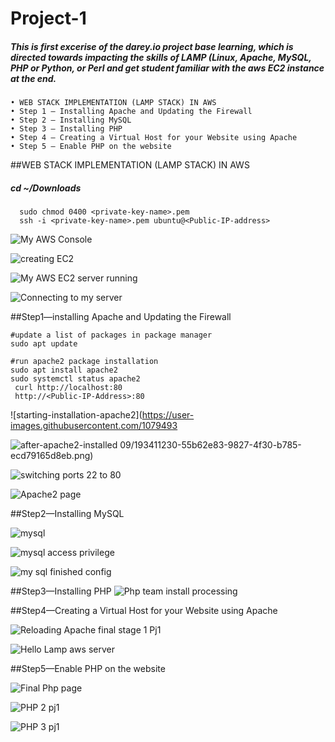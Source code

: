 # Project-1

##### This is first excerise of the darey.io project base learning, which is directed towards impacting the skills of LAMP (Linux, Apache, MySQL, PHP or Python, or Perl and get student familiar with the aws EC2 instance at the end.

  
    • WEB STACK IMPLEMENTATION (LAMP STACK) IN AWS 
    • Step 1 — Installing Apache and Updating the Firewall 
    • Step 2 — Installing MySQL 
    • Step 3 — Installing PHP 
    • Step 4 — Creating a Virtual Host for your Website using Apache 
    • Step 5 — Enable PHP on the website

    
##WEB STACK IMPLEMENTATION (LAMP STACK) IN AWS

##### cd ~/Downloads
      sudo chmod 0400 <private-key-name>.pem
      ssh -i <private-key-name>.pem ubuntu@<Public-IP-address>

![My AWS Console](https://user-images.githubusercontent.com/107949309/193410895-d517346d-53de-4d6a-919e-a1f6192049e9.png)

![creating  EC2 ](https://user-images.githubusercontent.com/107949309/193410902-8d5ad778-da6e-4075-ba65-7c3fc0b0826e.png)

![My AWS EC2  server running ](https://user-images.githubusercontent.com/107949309/193410904-d9b29df9-0853-4a23-9fd9-93d83e3969e5.png)

![Connecting to my server](https://user-images.githubusercontent.com/107949309/193411107-057638e6-4eaa-49d0-9701-39ca1c57b8b4.png)

##Step1—installing Apache and Updating the Firewall

    #update a list of packages in package manager
    sudo apt update

    #run apache2 package installation
    sudo apt install apache2
    sudo systemctl status apache2
     curl http://localhost:80
     http://<Public-IP-Address>:80
![starting-installation-apache2](https://user-images.githubusercontent.com/1079493

![after-apache2-installed ](https://user-images.githubusercontent.com/107949309/193411321-6c5b63c4-ccbf-46ae-a1dd-187b6db1c530.png)
09/193411230-55b62e83-9827-4f30-b785-ecd79165d8eb.png)

![switching ports 22 to 80 ](https://user-images.githubusercontent.com/107949309/193415564-b66a3abf-746b-4049-9308-8604649e07e8.png)

![Apache2  page ](https://user-images.githubusercontent.com/107949309/193411346-45ee6e1a-a6cb-4810-86ad-296a6793681b.png)

##Step2—Installing MySQL

![mysql ](https://user-images.githubusercontent.com/107949309/193411902-cbcb5e60-7460-4590-b171-91ecf8ccd632.png)

![mysql access privilege](https://user-images.githubusercontent.com/107949309/193411921-58c1d50f-d41b-4119-beb0-36b3abd1b236.png)

![my sql  finished config ](https://user-images.githubusercontent.com/107949309/193411923-dbfd8f8a-ae0c-40d1-a961-2cfb35038a2d.png)



##Step3—Installing PHP
![Php team install processing ](https://user-images.githubusercontent.com/107949309/193414225-24ccfd23-699c-42b8-b9a8-65ee6ffa716f.png)

  

##Step4—Creating a Virtual Host for your Website using Apache

![Reloading Apache final stage 1 Pj1](https://user-images.githubusercontent.com/107949309/193414813-ddb65409-88c6-4b19-ad94-3ce8a2bb1bbb.png)

![Hello Lamp aws server ](https://user-images.githubusercontent.com/107949309/193414626-fbf35cb5-b5ab-46c3-8816-d2b36fad6a61.png)


##Step5—Enable PHP on the website

![Final Php page ](https://user-images.githubusercontent.com/107949309/193414594-fc0e1eef-5d8e-4090-8539-fc5225416680.png)


![PHP 2  pj1](https://user-images.githubusercontent.com/107949309/193414548-53cb7589-7eab-4fba-81e2-577e99d1d80a.png)


![PHP 3  pj1](https://user-images.githubusercontent.com/107949309/193414530-ef554bcf-7375-4d77-8e5c-61d6843f9c38.png)




